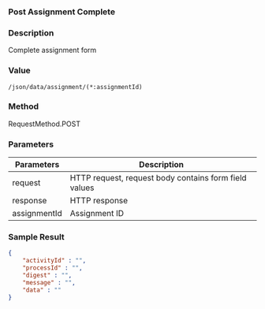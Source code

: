 ### Post Assignment Complete

### Description 

Complete assignment form

### Value 

`/json/data/assignment/(*:assignmentId)`

### Method

RequestMethod.POST

### Parameters

| Parameters | Description |
|---|---|
| request | HTTP request, request body contains form field values |
| response | HTTP response |
| assignmentId | Assignment ID |

### Sample Result

```json
{
	"activityId" : "",
	"processId" : "",
	"digest" : "",
	"message" : "",
	"data" : ""
}

```